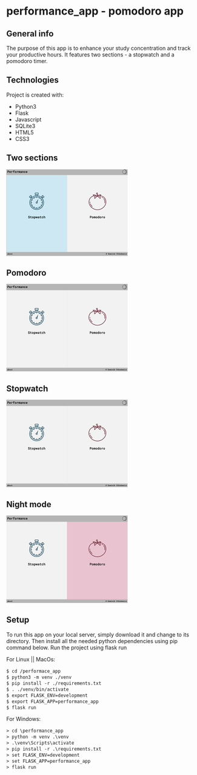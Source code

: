 # performance_app - pomodoro app

## General info

The purpose of this app is to enhance your study concentration and track your productive hours.
It features two sections - a stopwatch and a pomodoro timer.

## Technologies

Project is created with:

- Python3
- Flask
- Javascript
- SQLite3
- HTML5
- CSS3

## Two sections

![](./gifs/2sections.gif)

## Pomodoro

![](./gifs/pomodoro.gif)

## Stopwatch

![](./gifs/stopwatch.gif)

## Night mode

![](./gifs/night_mode.gif)

## Setup

To run this app on your local server, simply download it and change to its directory.
Then install all the needed python dependencies using pip command below.
Run the project using flask run

For Linux || MacOs:

```console
$ cd /performace_app
$ python3 -m venv ./venv
$ pip install -r ./requirements.txt
$ . ./venv/bin/activate
$ export FLASK_ENV=development
$ export FLASK_APP=performance_app
$ flask run
```

For Windows:

```console
> cd \performance_app
> python -m venv .\venv
> .\venv\Scripts\activate
> pip install -r .\requirements.txt
> set FLASK_ENV=development
> set FLASK_APP=performance_app
> flask run

```
